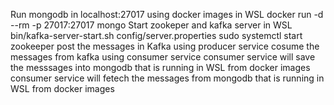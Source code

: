 Run mongodb in localhost:27017 using docker images in WSL
docker run -d --rm -p 27017:27017  mongo
Start zookeper and kafka server in WSL
bin/kafka-server-start.sh config/server.properties
sudo systemctl start zookeeper
post the messages in Kafka using producer service
cosume the messages from kafka using consumer service
consumer service will save the messsages into mongodb that is running in WSL from docker images
consumer service will fetech the messages from  mongodb that is running in WSL from docker images